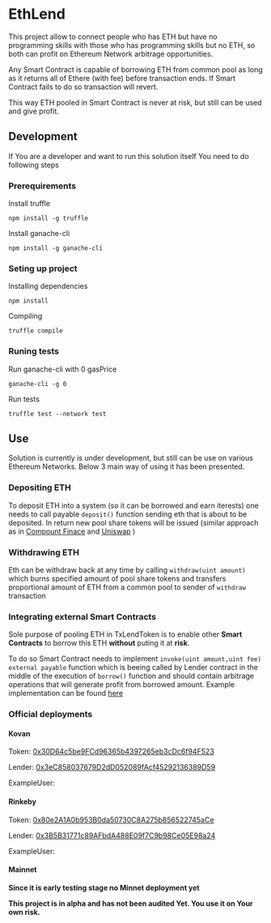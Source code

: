# EthLend

This project allow to connect people who has ETH but have no programming skills with those who has programming skills but no ETH, so both can profit on Ethereum Network arbitrage opportunities.

Any Smart Contract is capable of borrowing ETH from common pool as long as it returns all of Ethere (with fee) before transaction ends. If Smart Contract fails to do so transaction will revert.

This way ETH pooled in Smart Contract is never at risk, but still can be used and give profit.

## Development

If You are a developer and want to run this solution itself You need to do following steps

### Prerequirements

Install truffle

`npm install -g truffle`

Install ganache-cli

`npm install -g ganache-cli`

### Seting up project

Installing dependencies

`npm install`

Compiling

`truffle compile`

### Runing tests

Run ganache-cli with 0 gasPrice

`ganache-cli -g 0`

Run tests

`truffle test --network test`

## Use

Solution is currently is under development, but still can be use on various Ethereum Networks. Below 3 main way of using it has been presented.

### Depositing ETH

To deposit ETH into a system (so it can be borrowed and earn iterests) one needs to call payable `deposit()` function sending eth that is about to be deposited. In return new pool share tokens will be issued (similar approach as in [Compount Finace](https://compound.finance) and [Uniswap](https://uniswap.exchange) )

### Withdrawing ETH

Eth can be withdraw back at any time by calling `withdraw(uint amount)` which burns specified amount of pool share tokens and transfers proportional amount of ETH from a common pool to sender of `withdraw` transaction

### Integrating external Smart Contracts

Sole purpose of pooling ETH in TxLendToken is to enable other **Smart Contracts** to borrow this ETH **without** puting it at **risk**.

To do so Smart Contract needs to implement `invoke(uint amount,uint fee) external payable` function which is beeing called by Lender contract in the middle of the execution of `borrow()` function and should contain arbitrage operations that will generate profit from borrowed amount. Example implementation can be found [here](https://github.com/adamskrodzki/EthLend/blob/master/contracts/TestContracts/ExampleValidCaller.sol)

### Official deployments

#### Kovan

Token: [0x30D64c5be9FCd96365b4397265eb3cDc6f94F523](https://kovan.etherscan.io/address/0x30D64c5be9FCd96365b4397265eb3cDc6f94F523)

Lender: [0x3eC858037679D2dD052089fAcf45292136389D59](https://kovan.etherscan.io/address/0x3eC858037679D2dD052089fAcf45292136389D59)

ExampleUser:

#### Rinkeby

Token: [0x80e2A1A0b953B0da50730C8A275b856522745aCe](https://rinkeby.etherscan.io/address/0x80e2A1A0b953B0da50730C8A275b856522745aCe)

Lender: [0x3B5B31771c89AFbdA488E09f7C9b98Ce05E98a24](https://rinkeby.etherscan.io/address/0x3B5B31771c89AFbdA488E09f7C9b98Ce05E98a24)

ExampleUser:

#### Mainnet

**Since it is early testing stage no Minnet deployment yet**

**This project is in alpha and has not been audited Yet. You use it on Your own risk.**
